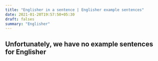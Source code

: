 ```yaml
---
title: "Englisher in a sentence | Englisher example sentences"
date: 2021-01-20T19:57:50+05:30
draft: falses
summary: "Englisher"
---
```

## Unfortunately, we have no example sentences for Englisher                 
